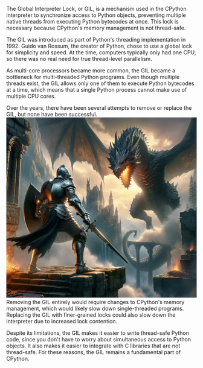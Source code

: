 The Global Interpreter Lock, or GIL, is a mechanism used in the CPython interpreter to synchronize access to Python objects, preventing multiple native threads from executing Python bytecodes at once. This lock is necessary because CPython's memory management is not thread-safe.  

The GIL was introduced as part of Python's threading implementation in 1992. Guido van Rossum, the creator of Python, chose to use a global lock for simplicity and speed. At the time, computers typically only had one CPU, so there was no real need for true thread-level parallelism. 

As multi-core processors became more common, the GIL became a bottleneck for multi-threaded Python programs. Even though multiple threads exist, the GIL allows only one of them to execute Python bytecodes at a time, which means that a single Python process cannot make use of multiple CPU cores.  

Over the years, there have been several attempts to remove or replace the GIL, but none have been successful. 
![alt text](images/knights.png)
Removing the GIL entirely would require changes to CPython's memory management, which would likely slow down single-threaded programs. Replacing the GIL with finer-grained locks could also slow down the interpreter due to increased lock contention.  

Despite its limitations, the GIL makes it easier to write thread-safe Python code, since you don't have to worry about simultaneous access to Python objects. It also makes it easier to integrate with C libraries that are not thread-safe. For these reasons, the GIL remains a fundamental part of CPython.